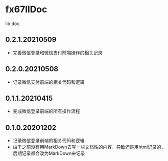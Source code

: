 # fx67llDoc
lib doc

## 0.2.1.20210509
* 完善微信登录和微信支付前端操作的相关记录

## 0.2.0.20210508
* 记录微信支付前端的相关代码和逻辑

## 0.1.1.20210415
* 完成微信登录前端的所有操作流程

## 0.1.0.20201202
* 记录微信登录前端的相关代码和逻辑
* 由于之前没有用MarkDown去写一些文档性的内容，导致还是用html记录的，后期记录都会改为MarkDown来记录